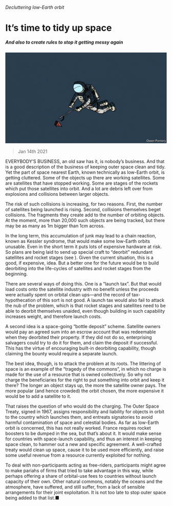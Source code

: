 ###### Decluttering low-Earth orbit

# It’s time to tidy up space 

##### And also to create rules to stop it getting messy again 

![image](images/20210116_LDD003_0.jpg) 

> Jan 14th 2021 


EVERYBODY’S BUSINESS, an old saw has it, is nobody’s business. And that is a good description of the business of keeping outer space clean and tidy. Yet the part of space nearest Earth, known technically as low-Earth orbit, is getting cluttered. Some of the objects up there are working satellites. Some are satellites that have stopped working. Some are stages of the rockets which put those satellites into orbit. And a lot are debris left over from explosions and collisions between larger objects.


The risk of such collisions is increasing, for two reasons. First, the number of satellites being launched is rising. Second, collisions themselves beget collisions. The fragments they create add to the number of orbiting objects. At the moment, more than 20,000 such objects are being tracked, but there may be as many as 1m bigger than 1cm across.



In the long term, this accumulation of junk may lead to a chain reaction, known as Kessler syndrome, that would make some low-Earth orbits unusable. Even in the short term it puts lots of expensive hardware at risk. So plans are being laid to send up special craft to “deorbit” redundant satellites and rocket stages (see ). Given the current situation, this is a good, if expensive, idea. But a better one for the future would be to build deorbiting into the life-cycles of satellites and rocket stages from the beginning.


There are several ways of doing this. One is a “launch tax”. But that would load costs onto the satellite industry with no benefit unless the proceeds were actually spent on orbital clean ups—and the record of tax-hypothecation of this sort is not good. A launch tax would also fail to attack the nub of the problem, which is that rocket stages and satellites need to be able to deorbit themselves unaided, even though building in such capability increases weight, and therefore launch costs.


A second idea is a space-going “bottle deposit” scheme. Satellite owners would pay an agreed sum into an escrow account that was redeemable when they deorbited their property. If they did not do so, enterprising salvagers could try to do it for them, and claim the deposit if successful. This has the virtue of encouraging built-in deorbiting capability, though claiming the bounty would require a separate launch.


The best idea, though, is to attack the problem at its roots. The littering of space is an example of the “tragedy of the commons”, in which no charge is made for the use of a resource that is owned collectively. So why not charge the beneficiaries for the right to put something into orbit and keep it there? The longer an object stays up, the more the satellite owner pays. The more popular (and hence crowded) the orbit chosen, the more expensive it would be to add a satellite to it.


That raises the question of who would do the charging. The Outer Space Treaty, signed in 1967, assigns responsibility and liability for objects in orbit to the country which launches them, and entreats signatories to avoid harmful contamination of space and celestial bodies. As far as low-Earth orbit is concerned, this has not really worked. France requires rocket boosters to be dumped in the sea, but that’s about it. It would make sense for countries with space-launch capability, and thus an interest in keeping space clean, to hammer out a new and specific agreement. A well-crafted treaty would clean up space, cause it to be used more efficiently, and raise some useful revenue from a resource currently exploited for nothing.


To deal with non-participants acting as free-riders, participants might agree to make pariahs of firms that tried to take advantage in this way, while perhaps offering a share of orbital-use fees to countries without launch capacity of their own. Other natural commons, notably the oceans and the atmosphere, have suffered, and still suffer, from a lack of sensible arrangements for their joint exploitation. It is not too late to stop outer space being added to that list.■

